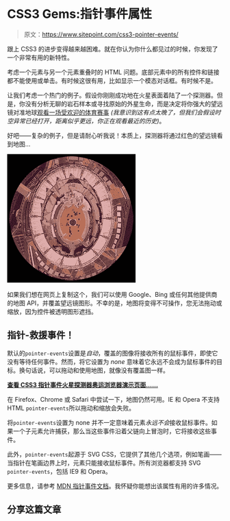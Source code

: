 # CSS3 Gems:指针事件属性

> 原文：<https://www.sitepoint.com/css3-pointer-events/>

跟上 CSS3 的进步变得越来越困难。就在你认为你什么都见过的时候，你发现了一个非常有用的新特性。

考虑一个元素与另一个元素重叠时的 HTML 问题。底部元素中的所有控件和链接都不能使用或单击。有时候这很有用，比如显示一个模态对话框。有时候不是。

让我们考虑一个热门的例子。假设你刚刚成功地在火星表面着陆了一个探测器。但是，你没有分析无聊的岩石样本或寻找原始的外星生命，而是决定将你强大的望远镜对准地球[观看一场受欢迎的体育赛事](http://www.london2012.com/) *(我意识到这有点太晚了，但我们会假设时空异常已经打开，距离似乎更远，你正在观看最近的历史)*。

好吧——复杂的例子，但是请耐心听我说！本质上，探测器将通过红色的望远镜看到地图…

[![](img/20f8358a7a3175ca102fc8740b75788c.png)](https://blogs.sitepointstatic.com/examples/tech/css3-pointer-events/index.html)

如果我们想在网页上复制这个，我们可以使用 Google、Bing 或任何其他提供商的地图 API，并覆盖望远镜图形。不幸的是，地图将变得不可操作，您无法拖动或缩放，因为控件被透明图形遮挡。

## 指针-救援事件！

默认的`pointer-events`设置是*自动*，覆盖的图像将接收所有的鼠标事件，即使它没有等待任何事件。然而，将它设置为 *none* 意味着它永远不会成为鼠标事件的目标。换句话说，可以拖动和使用地图，就像没有覆盖图一样。

[**查看 CSS3 指针事件火星探测器奥运浏览器演示页面……**](https://blogs.sitepointstatic.com/examples/tech/css3-pointer-events/index.html)

在 Firefox、Chrome 或 Safari 中尝试一下，地图仍然可用。IE 和 Opera 不支持 HTML `pointer-events`所以拖动和缩放会失败。

将`pointer-events`设置为 none 并不一定意味着元素*永远不会*接收鼠标事件。如果一个子元素允许捕获，那么当这些事件沿着父链向上冒泡时，它将接收这些事件。

此外，`pointer-events`起源于 SVG CSS，它提供了其他几个选项，例如笔画——当指针在笔画边界上时，元素只能接收鼠标事件。所有浏览器都支持 SVG `pointer-events`，包括 IE9 和 Opera。

更多信息，请参考 [MDN 指针事件文档](https://developer.mozilla.org/en-US/docs/CSS/pointer-events)。我怀疑你能想出该属性有用的许多情况。

## 分享这篇文章